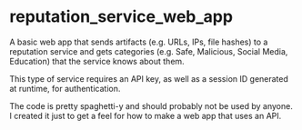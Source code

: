 # reputation_service_web_app
A basic web app that sends artifacts (e.g. URLs, IPs, file hashes) to a reputation service and gets categories (e.g. Safe, Malicious, Social Media, Education) that the service knows about them.

This type of service requires an API key, as well as a session ID generated at runtime, for authentication.

The code is pretty spaghetti-y and should probably not be used by anyone. I created it just to get a feel for how to make a web app that uses an API.
